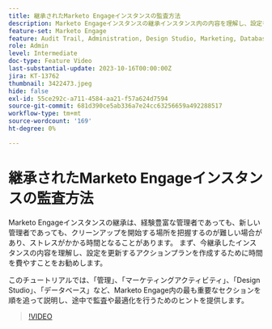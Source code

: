 ```yaml
---
title: 継承されたMarketo Engageインスタンスの監査方法
description: Marketo Engageインスタンスの継承インスタンス内の内容を理解し、設定を更新するための行動計画を作成することに時間を費やすことをお勧めします。 このチュートリアルでは、管理、マーケティングアクティビティ、Design Studio、データベースなど、Marketo Engageの最も重要なセクションを取り上げ、途中で監査や最適化を行うためのヒントを提供します。
feature-set: Marketo Engage
feature: Audit Trail, Administration, Design Studio, Marketing, Database
role: Admin
level: Intermediate
doc-type: Feature Video
last-substantial-update: 2023-10-16T00:00:00Z
jira: KT-13762
thumbnail: 3422473.jpeg
hide: false
exl-id: 55ce292c-a711-4584-aa21-f57a624d7594
source-git-commit: 681d390ce5ab336a7e24cc63256659a492288517
workflow-type: tm+mt
source-wordcount: '169'
ht-degree: 0%

---
```


# 継承されたMarketo Engageインスタンスの監査方法

Marketo Engageインスタンスの継承は、経験豊富な管理者であっても、新しい管理者であっても、クリーンアップを開始する場所を把握するのが難しい場合があり、ストレスがかかる時間となることがあります。 まず、今継承したインスタンスの内容を理解し、設定を更新するアクションプランを作成するために時間を費やすことをお勧めします。

このチュートリアルでは、「管理」、「マーケティングアクティビティ」、「Design Studio」、「データベース」など、Marketo Engage内の最も重要なセクションを順を追って説明し、途中で監査や最適化を行うためのヒントを提供します。

>[!VIDEO](https://video.tv.adobe.com/v/3422473/?learn=on)
